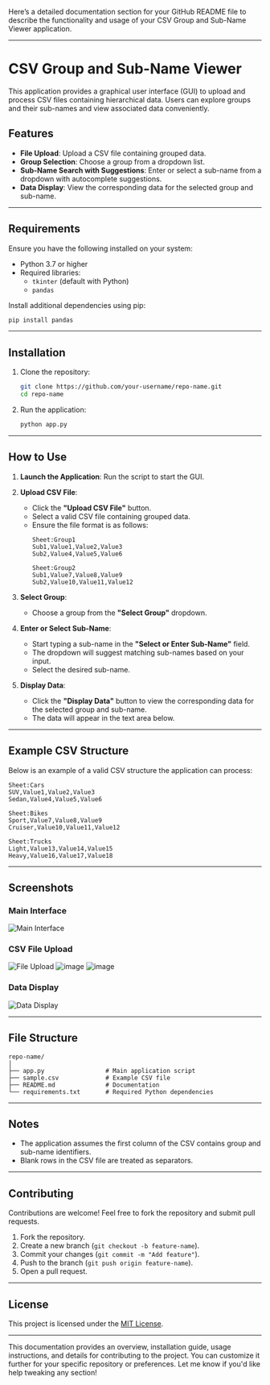 Here’s a detailed documentation section for your GitHub README file to describe the functionality and usage of your CSV Group and Sub-Name Viewer application. 

---

# CSV Group and Sub-Name Viewer

This application provides a graphical user interface (GUI) to upload and process CSV files containing hierarchical data. Users can explore groups and their sub-names and view associated data conveniently.

## Features

- **File Upload**: Upload a CSV file containing grouped data.
- **Group Selection**: Choose a group from a dropdown list.
- **Sub-Name Search with Suggestions**: Enter or select a sub-name from a dropdown with autocomplete suggestions.
- **Data Display**: View the corresponding data for the selected group and sub-name.

---

## Requirements

Ensure you have the following installed on your system:

- Python 3.7 or higher
- Required libraries:
  - `tkinter` (default with Python)
  - `pandas`

Install additional dependencies using pip:
```bash
pip install pandas
```

---

## Installation

1. Clone the repository:
   ```bash
   git clone https://github.com/your-username/repo-name.git
   cd repo-name
   ```

2. Run the application:
   ```bash
   python app.py
   ```

---

## How to Use

1. **Launch the Application**:
   Run the script to start the GUI.

2. **Upload CSV File**:
   - Click the **"Upload CSV File"** button.
   - Select a valid CSV file containing grouped data.
   - Ensure the file format is as follows:
     ```
     Sheet:Group1
     Sub1,Value1,Value2,Value3
     Sub2,Value4,Value5,Value6

     Sheet:Group2
     Sub1,Value7,Value8,Value9
     Sub2,Value10,Value11,Value12
     ```

3. **Select Group**:
   - Choose a group from the **"Select Group"** dropdown.

4. **Enter or Select Sub-Name**:
   - Start typing a sub-name in the **"Select or Enter Sub-Name"** field.
   - The dropdown will suggest matching sub-names based on your input.
   - Select the desired sub-name.

5. **Display Data**:
   - Click the **"Display Data"** button to view the corresponding data for the selected group and sub-name.
   - The data will appear in the text area below.

---

## Example CSV Structure

Below is an example of a valid CSV structure the application can process:

```
Sheet:Cars
SUV,Value1,Value2,Value3
Sedan,Value4,Value5,Value6

Sheet:Bikes
Sport,Value7,Value8,Value9
Cruiser,Value10,Value11,Value12

Sheet:Trucks
Light,Value13,Value14,Value15
Heavy,Value16,Value17,Value18
```

---

## Screenshots

### Main Interface
![Main Interface](https://github.com/user-attachments/assets/27fd1644-d3f7-45ed-a262-ae7db2e17dee)

### CSV File Upload
![File Upload](https://github.com/user-attachments/assets/964e0c3d-d25d-4368-a2d5-ea688f755f79)
![image](https://github.com/user-attachments/assets/f3224b8f-3cc7-4098-88cb-0a7b09a6aeb0)
![image](https://github.com/user-attachments/assets/ec0bc6f0-30b8-437a-bd8d-df31e7e1d371)



### Data Display
![Data Display](https://github.com/user-attachments/assets/8110196a-71f1-46ae-a4d0-e652d9ed5210)


---

## File Structure

```
repo-name/
│
├── app.py                 # Main application script
├── sample.csv             # Example CSV file
├── README.md              # Documentation
└── requirements.txt       # Required Python dependencies
```

---

## Notes

- The application assumes the first column of the CSV contains group and sub-name identifiers.
- Blank rows in the CSV file are treated as separators.

---

## Contributing

Contributions are welcome! Feel free to fork the repository and submit pull requests.

1. Fork the repository.
2. Create a new branch (`git checkout -b feature-name`).
3. Commit your changes (`git commit -m "Add feature"`).
4. Push to the branch (`git push origin feature-name`).
5. Open a pull request.

---

## License

This project is licensed under the [MIT License](LICENSE).

--- 

This documentation provides an overview, installation guide, usage instructions, and details for contributing to the project. You can customize it further for your specific repository or preferences. Let me know if you'd like help tweaking any section!
